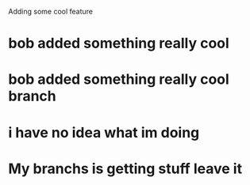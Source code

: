 Adding some cool feature
# bob added something really cool
# bob added something really cool branch
# i have no idea what im doing
# My branchs is getting stuff leave it
